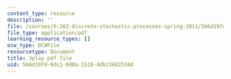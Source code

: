 ```yaml
---
content_type: resource
description: ''
file: /courses/6-262-discrete-stochastic-processes-spring-2011/5b6d197d6dc19d8a15104db13682534d_TOvSJkC1nRI.pdf
file_type: application/pdf
learning_resource_types: []
ocw_type: OCWFile
resourcetype: Document
title: 3play pdf file
uid: 5b6d197d-6dc1-9d8a-1510-4db13682534d
---
```

